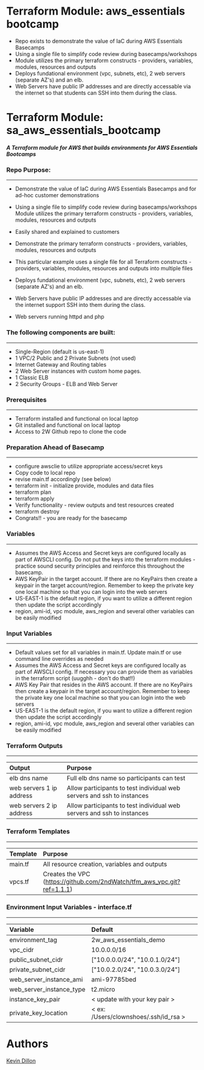 Terraform Module: aws_essentials bootcamp
===========

- Repo exists to demonstrate the value of IaC during AWS Essentials Basecamps
- Using a single file to simplify code review during basecamps/workshops
- Module utilizes the primary terraform constructs - providers, variables, modules, resources and outputs
- Deploys fundational environment (vpc, subnets, etc), 2 web servers (separate AZ's) and an elb.  
- Web Servers have public IP addresses and are directly accessable via the internet so that students can SSH into them during the class.

Terraform Module: sa_aws_essentials_bootcamp
===========
##### A Terraform module for AWS that builds environments for AWS Essentials Bootcamps

### Repo Purpose:
------
- Demonstrate the value of IaC during AWS Essentials Basecamps and for ad-hoc customer demonstrations
- Using a single file to simplify code review during basecamps/workshops
Module utilizes the primary terraform constructs - providers, variables, modules, resources and outputs
 
- Easily shared and explained to customers
- Demonstrate the primary terraform constructs - providers, variables, modules, resources and outputs
- This particular example uses a single file for all Terraform constructs - providers, variables, modules, resources and outputs into multiple files
- Deploys fundational environment (vpc, subnets, etc), 2 web servers (separate AZ's) and an elb.
- Web Servers have public IP addresses and are directly accessable via the internet support SSH into them during the class.
- Web servers running httpd and php

### The following components are built:
------
- Single-Region (default is us-east-1)
- 1 VPC/2 Public and 2 Private Subnets (not used)
- Internet Gateway and Routing tables
- 2 Web Server instances with custom home pages.
- 1 Classic ELB
- 2 Security Groups - ELB and Web Server

### Prerequisites
------
- Terraform installed and functional on local laptop
- Git installed and functional on local laptop
- Access to 2W Github repo to clone the code

### Preparation Ahead of Basecamp
------
- configure awsclie to utilize appropriate access/secret keys
- Copy code to local repo
- revise main.tf accordingly (see below)
- terraform init - initialize provide, modules and data files
- terraform plan
- terraform apply
- Verify functionality - review outputs and test resources created
- terraform destroy
- Congrats!! - you are ready for the basecamp

### Variables
------
- Assumes the AWS Access and Secret keys are configured locally as part of AWSCLI config.  Do not put the keys into the terraform modules - practice sound security principles and reinforce this throughout the basecamp.
- AWS KeyPair in the target account. If there are no KeyPairs then create a keypair in the target account/region.  Remember to keep the private key one local machine so that you can login into the web servers
- US-EAST-1 is the default region, if you want to utilize a different region then update the script accordingly
- region, ami-id, vpc module, aws_region and several other variables can be easily modified

### Input Variables
------
- Default values set for all variables in main.tf.  Update main.tf or use command line overrides as needed
- Assumes the AWS Access and Secret keys are configured locally as part of AWSCLI config.  If necessary you can provide them as variables in the terraform script (uugghh - don't do that!!)
- AWS Key Pair that resides in the AWS account. If there are no KeyPairs then create a keypair in the target account/region.  Remember to keep the private key one local machine so that you can login into the web servers
- US-EAST-1 is the default region, if you want to utilize a different region then update the script accordingly
- region, ami-id, vpc module, aws_region and several other variables can be easily modified

### Terraform Outputs
----------------------
| Output | Purpose |
|:-------- |:--------|
elb dns name | Full elb dns name so participants can test
web servers 1 ip address | Allow participants to test individual web servers and ssh to instances
web servers 2 ip address | Allow participants to test individual web servers and ssh to instances

### Terraform Templates
----------------------
| Template | Purpose |
|:-------- |:--------|
main.tf | All resource creation, variables and outputs
vpcs.tf | Creates the VPC (https://github.com/2ndWatch/tfm_aws_vpc.git?ref=1.1.1)

### Environment Input Variables - interface.tf
----------------------

| Variable | Default |
|:-------- |:-------------|
environment_tag | 2w_aws_essentials_demo
vpc_cidr  | 10.0.0.0/16
public_subnet_cidr | ["10.0.0.0/24", "10.0.1.0/24"]
private_subnet_cidr | ["10.0.2.0/24", "10.0.3.0/24"]
web_server_instance_ami | ami-97785bed
web_server_instance_type | t2.micro
instance_key_pair | < update with your key pair >
private_key_location | < ex: /Users/clownshoes/.ssh/id_rsa >

Authors
=======

[Kevin Dillon](kdillon@2ndwatch.com)


